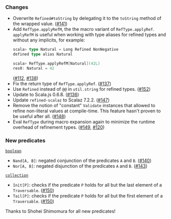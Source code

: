 ### Changes

* Overwrite `Refined#toString` by delegating it to the `toString`
  method of the wrapped value. ([#141])
* Add `RefType.applyRefM`, the the macro variant of `RefType.applyRef`.
  `applyRefM` is useful when working with type aliases for refined
  types and without any implicits, for example:
  ```scala
  scala> type Natural = Long Refined NonNegative
  defined type alias Natural

  scala> RefType.applyRefM[Natural](42L)
  res0: Natural = 42
  ```
  ([#112], [#138])
* Fix the return type of `RefType.applyRef`. ([#137])
* Use `Refined` instead of `@@` in `util.string` for refined types.
  ([#152])
* Update to Scala.js 0.6.8. ([#136])
* Update `refined-scalaz` to Scalaz 7.2.2. ([#147])
* Remove the notion of "constant" `Validate` instances that allowed to
  refine non-literal values at compile-time. This feature hasn't proven
  to be useful after all. ([#148])
* Eval `RefType` during macro expansion again to minimize the runtime
  overhead of refinement types. ([#149], [#120])

### New predicates

[`boolean`](https://github.com/fthomas/refined/blob/v0.3.8/core/shared/src/main/scala/eu/timepit/refined/boolean.scala)

* `Nand[A, B]`: negated conjunction of the predicates `A` and `B`. ([#140])
* `Nor[A, B]`: negated disjunction of the predicates `A` and `B`. ([#143])

[`collection`](https://github.com/fthomas/refined/blob/v0.3.8/core/shared/src/main/scala/eu/timepit/refined/collection.scala)

* `Init[P]`: checks if the predicate `P` holds for all but the last element of a `Traversable`. ([#150])
* `Tail[P]`: checks if the predicate `P` holds for all but the first element of a `Traversable`. ([#150])

Thanks to Shohei Shimomura for all new predicates!

[#112]: https://github.com/fthomas/refined/issues/112
[#120]: https://github.com/fthomas/refined/pull/120
[#136]: https://github.com/fthomas/refined/pull/136
[#137]: https://github.com/fthomas/refined/pull/137
[#138]: https://github.com/fthomas/refined/pull/138
[#140]: https://github.com/fthomas/refined/pull/140
[#141]: https://github.com/fthomas/refined/pull/141
[#143]: https://github.com/fthomas/refined/pull/143
[#147]: https://github.com/fthomas/refined/pull/147
[#148]: https://github.com/fthomas/refined/pull/148
[#149]: https://github.com/fthomas/refined/pull/149
[#150]: https://github.com/fthomas/refined/pull/150
[#152]: https://github.com/fthomas/refined/pull/152
